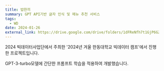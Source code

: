 ```yaml
---
title: 밥한끼
summary: GPT API기반 글자 인식 및 메뉴 추천 서비스
tags:
  - WD
date: 2024-01-26
external_link: https://drive.google.com/drive/folders/1dFReNfh7t1GjP6GZzBDtSO07G9aLVPiX?usp=drive_link
---
```


2024 빅데이터사업단에서 주최한 '2024년 겨울 한동대학교 빅데이터 캠프'에서 진행한 프로젝트입니다.

GPT-3-turbo모델에 간단한 프롬프트 학습을 적용하여 개발했습니다.
